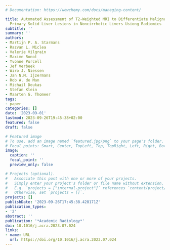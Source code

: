 ```yaml
---
# Documentation: https://wowchemy.com/docs/managing-content/

title: Automated Assessment of T2-Weighted MRI to Differentiate Malignant and Benign
  Primary Solid Liver Lesions in Noncirrhotic Livers Usiong Radiomics
subtitle: ''
summary: ''
authors:
- Martijn P. A. Starmans
- Razvan L. Miclea
- Valerie Vilgrain
- Maxime Ronot
- Yvonne Purcell
- Jef Verbeek
- Wiro J. Niessen
- Jan N.M. Ijzermans
- Rob A. de Man
- Michail Doukas
- Stefan Klein
- Maarten G. Thomeer
tags:
- paper
categories: []
date: '2023-09-01'
lastmod: 2023-09-26T19:45:38+02:00
featured: false
draft: false

# Featured image
# To use, add an image named `featured.jpg/png` to your page's folder.
# Focal points: Smart, Center, TopLeft, Top, TopRight, Left, Right, BottomLeft, Bottom, BottomRight.
image:
  caption: ''
  focal_point: ''
  preview_only: false

# Projects (optional).
#   Associate this post with one or more of your projects.
#   Simply enter your project's folder or file name without extension.
#   E.g. `projects = ["internal-project"]` references `content/project/deep-learning/index.md`.
#   Otherwise, set `projects = []`.
projects: []
publishDate: '2023-09-26T17:45:38.428171Z'
publication_types:
- '2'
abstract: ''
publication: '*Academic Radiology*'
doi: 10.1016/j.acra.2023.07.024
links:
- name: URL
  url: https://doi.org/10.1016/j.acra.2023.07.024
---
```

